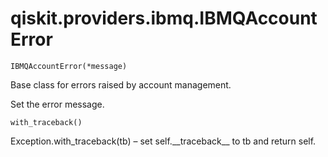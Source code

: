 # qiskit.providers.ibmq.IBMQAccountError



`IBMQAccountError(*message)`

Base class for errors raised by account management.

Set the error message.



`with_traceback()`

Exception.with\_traceback(tb) – set self.\_\_traceback\_\_ to tb and return self.
